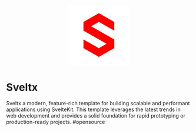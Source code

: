 <p align="center">
<img src="src/lib/sveltxLogo.png" alt="Sveltx Logo" width="33%">
</p>

# Sveltx

Sveltx a modern, feature-rich template for building scalable and performant applications using SvelteKit. This template leverages the latest trends in web development and provides a solid foundation for rapid prototyping or production-ready projects. #opensource

